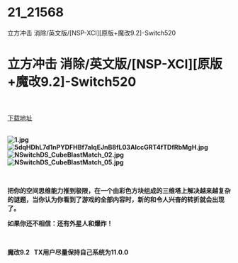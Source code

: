 # 21_21568
立方冲击 消除/英文版/[NSP-XCI][原版+魔改9.2]-Switch520
# 立方冲击 消除/英文版/[NSP-XCI][原版+魔改9.2]-Switch520
 <br/></br>
[下载地址](https://www.switch520.cc/article/21568 "下载地址")
<br/></br>

<p><strong><img title="1.jpg" src="https://www.switch520.cc/muke_img/2021_08_23_0ed5a66bb7fd9.jpg" alt="1.jpg"></strong><br>
<strong><img title="5dqHDhL7d1nPYDFHBf7aIqEJnB8fL03AlccGRT4fTDfRbMgH.jpg" src="https://www.switch520.cc/muke_img/2021_08_23_7161b36c76bc6.jpg" alt="5dqHDhL7d1nPYDFHBf7aIqEJnB8fL03AlccGRT4fTDfRbMgH.jpg"></strong><br>
<strong><img title="NSwitchDS_CubeBlastMatch_02.jpg" src="https://www.switch520.cc/muke_img/2021_08_23_3c0cb1c0621fa.jpg" alt="NSwitchDS_CubeBlastMatch_02.jpg"></strong><br>
<strong><img title="NSwitchDS_CubeBlastMatch_05.jpg" src="https://www.switch520.cc/muke_img/2021_08_23_96697fd7c9cef.jpg" alt="NSwitchDS_CubeBlastMatch_05.jpg">&nbsp;</strong></p>
<p>&nbsp;</p>
<p><strong>把你的空间思维能力推到极限，在一个由彩色方块组成的三维塔上解决越来越复杂的谜题，当你认为你看到了游戏的全部内容时，新的和令人兴奋的转折就会出现了。</strong></p>
<p><strong>如果你还不相信：还有外星人和爆炸！</strong></p>
<p>&nbsp;</p>
<p><strong>魔改9.2 &nbsp;&nbsp;TX用户尽量保持自己系统为11.0.0</strong></p>
